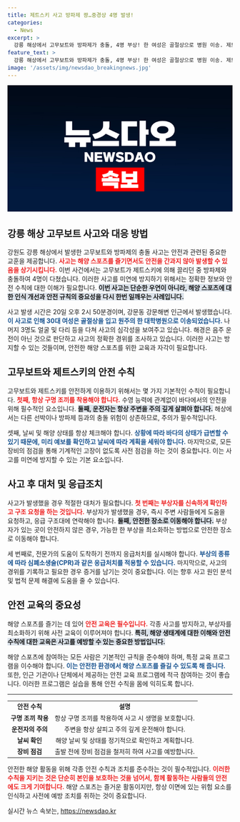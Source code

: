 ```yaml
---
title: 제트스키 사고 방파제 쾅…중경상 4명 발생!
categories:
  - News
excerpt: >
  강릉 해상에서 고무보트와 방파제가 충돌, 4명 부상! 한 여성은 골절상으로 병원 이송. 제트스키가 끌던 보트의 사고 원인은 과연? 클릭하여 확인해보세요!
feature_text: >
  강릉 해상에서 고무보트와 방파제가 충돌, 4명 부상! 한 여성은 골절상으로 병원 이송. 제트스키가 끌던 보트의 사고 원인은 과연? 클릭하여 확인해보세요!
image: '/assets/img/newsdao_breakingnews.jpg'
---
```


<p><img src="/assets/img/newsdao_breakingnews.jpg" alt="cryptoinkorea 속보" /></p>

<h2 data-ke-size="size26">강릉 해상 고무보트 사고와 대응 방법</h2>

<p data-ke-size="size16">강원도 강릉 해상에서 발생한 고무보트와 방파제의 충돌 사고는 안전과 관련된 중요한 교훈을 제공합니다. <b><span style="color: #ee2323;">사고는 해양 스포츠를 즐기면서도 안전을 간과지 않아 발생할 수 있음을 상기시킵니다.</span></b> 이번 사건에서는 고무보트가 제트스키에 의해 끌리던 중 방파제와 충돌하여 4명이 다쳤습니다. 이러한 사고를 미연에 방지하기 위해서는 정확한 정보와 안전 수칙에 대한 이해가 필요합니다. <b><span style="background-color: #21538527;">이번 사고는 단순한 우연이 아니라, 해양 스포츠에 대한 인식 개선과 안전 규칙의 중요성을 다시 한번 일깨우는 사례입니다.</span></b></p>

<p data-ke-size="size16">사고 발생 시간은 20일 오후 2시 50분경이며, 강문동 강문해변 인근에서 발생했습니다. <b><span style="color: #1a5490;">이 사고로 인해 30대 여성은 골절상을 입고 원주의 한 대학병원으로 이송되었습니다.</span></b> 나머지 3명도 얼굴 및 다리 등을 다쳐 사고의 심각성을 보여주고 있습니다. 해경은 음주 운전이 아닌 것으로 판단하고 사고의 정확한 경위를 조사하고 있습니다. 이러한 사고는 방지할 수 있는 것들이며, 안전한 해양 스포츠를 위한 교육과 자각이 필요합니다. </p>

<h2 data-ke-size="size26">고무보트와 제트스키의 안전 수칙</h2>

<p data-ke-size="size16">고무보트와 제트스키를 안전하게 이용하기 위해서는 몇 가지 기본적인 수칙이 필요합니다. <b><span style="color: #ee2323;">첫째, 항상 구명 조끼를 착용해야 합니다.</span></b> 수영 능력에 관계없이 바다에서의 안전을 위해 필수적인 요소입니다. <b><span style="background-color: #21538527;">둘째, 운전자는 항상 주변을 주의 깊게 살펴야 합니다.</span></b> 해상에서는 다른 선박이나 방파제 등과의 충돌 위험이 상존하므로, 주의가 필수적입니다.</p>

<p data-ke-size="size16">셋째, 날씨 및 해양 상태를 항상 체크해야 합니다. <b><span style="color: #1a5490;">상황에 따라 바다의 상태가 급변할 수 있기 때문에, 미리 예보를 확인하고 날씨에 따라 계획을 세워야 합니다.</span></b> 마지막으로, 모든 장비의 점검을 통해 기계적인 고장이 없도록 사전 점검을 하는 것이 중요합니다. 이는 사고를 미연에 방지할 수 있는 기본 요소입니다.</p>

<h2 data-ke-size="size26">사고 후 대처 및 응급조치</h2>

<p data-ke-size="size16">사고가 발생했을 경우 적절한 대처가 필요합니다. <b><span style="color: #ee2323;">첫 번째는 부상자를 신속하게 확인하고 구조 요청을 하는 것입니다.</span></b> 부상자가 발생했을 경우, 즉시 주변 사람들에게 도움을 요청하고, 응급 구조대에 연락해야 합니다. <b><span style="background-color: #21538527;">둘째, 안전한 장소로 이동해야 합니다.</span></b> 부상자가 있는 곳이 안전하지 않은 경우, 가능한 한 부상을 최소화하는 방법으로 안전한 장소로 이동해야 합니다.</p>

<p data-ke-size="size16">세 번째로, 전문가의 도움이 도착하기 전까지 응급처치를 실시해야 합니다. <b><span style="color: #1a5490;">부상의 종류에 따라 심폐소생술(CPR)과 같은 응급처치를 적용할 수 있습니다.</span></b> 마지막으로, 사고의 경위를 기록하고 필요한 경우 증거를 남기는 것이 중요합니다. 이는 향후 사고 원인 분석 및 법적 문제 해결에 도움을 줄 수 있습니다.</p>

<h2 data-ke-size="size26">안전 교육의 중요성</h2>

<p data-ke-size="size16">해양 스포츠를 즐기는 데 있어 <b><span style="color: #ee2323;">안전 교육은 필수입니다.</span></b> 각종 사고를 방지하고, 부상자를 최소화하기 위해 사전 교육이 이루어져야 합니다. <b><span style="background-color: #21538527;">특히, 해양 생태계에 대한 이해와 안전 수칙에 대한 교육은 사고를 예방할 수 있는 중요한 방법입니다.</span></b></p>

<p data-ke-size="size16">해양 스포츠에 참여하는 모든 사람은 기본적인 규칙을 준수해야 하며, 특정 교육 프로그램을 이수해야 합니다. <b><span style="color: #1a5490;">이는 안전한 환경에서 해양 스포츠를 즐길 수 있도록 해 줍니다.</span></b> 또한, 인근 기관이나 단체에서 제공하는 안전 교육 프로그램에 적극 참여하는 것이 좋습니다. 이러한 프로그램은 실습을 통해 안전 수칙을 몸에 익히도록 합니다. </p>

<hr/>

<table style="width: 100%; border-collapse: collapse;">
    <tbody>
        <tr>
            <td style="text-align: center; height: 17px;"><b>안전 수칙</b></td>
            <td style="text-align: center; height: 17px;"><b>설명</b></td>
        </tr>
        <tr>
            <td style="text-align: center; height: 17px;"><b>구명 조끼 착용</b></td>
            <td style="text-align: center; height: 17px;">항상 구명 조끼를 착용하여 사고 시 생명을 보호합니다.</td>
        </tr>
        <tr>
            <td style="text-align: center; height: 17px;"><b>운전자의 주의</b></td>
            <td style="text-align: center; height: 17px;">주변을 항상 살피고 주의 깊게 운전해야 합니다.</td>
        </tr>
        <tr>
            <td style="text-align: center; height: 17px;"><b>날씨 확인</b></td>
            <td style="text-align: center; height: 17px;">해양 날씨 및 상태를 정기적으로 확인하고 계획합니다.</td>
        </tr>
        <tr>
            <td style="text-align: center; height: 17px;"><b>장비 점검</b></td>
            <td style="text-align: center; height: 17px;">출발 전에 장비 점검을 철저히 하여 사고를 예방합니다.</td>
        </tr>
    </tbody>
</table>

<p data-ke-size="size16">안전한 해양 활동을 위해 각종 안전 수칙과 조치를 준수하는 것이 필수적입니다. <b><span style="color: #ee2323;">이러한 수칙을 지키는 것은 단순히 본인을 보호하는 것을 넘어서, 함께 활동하는 사람들의 안전에도 크게 기여합니다.</span></b> 해양 스포츠는 즐거운 활동이지만, 항상 이면에 있는 위험 요소를 인식하고 사전에 예방 조치를 취하는 것이 중요합니다.</p>
실시간 뉴스 속보는, <a href="https://newsdao.kr" rel="dofollow">https://newsdao.kr</a>


